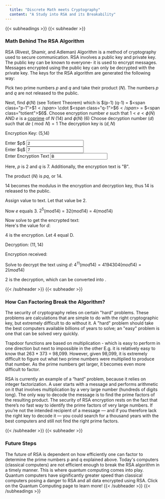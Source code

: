 ```yaml
---
  title: "Discrete Math meets Cryptography"
  content: "A Study into RSA and its Breakability"
---
```


{{< subheadings >}}
  {{< subheader >}}

### Math Behind The RSA Algorithm

RSA (Rivest, Shamir, and Adleman) Algorithm is a method of cryptography used to secure communication.
RSA involves a public key and private key. The public key can be known to everyone- it is used to encrypt messages. Messages encrypted using the public key can only be decrypted with the private key. The keys for the RSA algorithm are generated the following way:

Pick two prime numbers $p$ and $q$ and take their product ($N$). The numbers $p$ and $q$ are not released to the public.

Next, find $\phi(N)$  (see Totient Theorem) which is $(p-1) (q-1) = $<span class="p-1">$1$</span>$ \cdot $<span class="q-1">$6$</span>$ = $<span class="totient">$6$</span>.
Choose encryption number $e$ such that $1 < e < \phi(N)$ AND $e$ is a [coprime](https://en.wikipedia.org/wiki/Coprime_integers) of $N$  (<span class="n">$14$</span>) and $\phi(N)$ $($<span class="totient">$6$</span>$)$
Choose decryption number $(d)$ such that $de\ (\bmod N) = 1$
The decryption key is $(d, N)$

Encryption Key: (5,14)

<form action="#">
  <div class="row gtr-uniform">
    <div class="col-6 col-12-xsmall">
      Enter $p$
      <input type="text" name="Enter p" onchange="refreshAll()" id="rsa-p" value="2" placeholder="Enter p" />
    </div>
    <div class="col-6 col-12-xsmall">
      Enter $q$
      <input type="text" name="Enter q" onchange="refreshAll()" id="rsa-q" value="7" placeholder="Enter q" />
    </div>
  </div>
  <div class="row gtr-uniform">
    <div class="col-12 col-12-xsmall">
      Enter Encryption Text
      <input type="text" name="Enter Encrpytion Text" onchange="refreshAll()" id="rsa-t" value="B" placeholder="Encrpytion Text" />
    </div>
  </div>
</form>
<div id="error" color="red"></div>

Here, $p$ is <span class="p">$2$</span> and $q$ is <span class="q">$7$</span>.
Additionally, the encryption text is "<span class="tStr">B</span>".

The product ($N$) is $pq$, or <span class="n">$14$</span>.

<span class="n">$14$</span> becomes the modulus in the encryption and decryption key, thus <span class="n">$14$</span> is released to the public.

Assign value to text. Let that value be <span class="t">$2$</span>.

Now $e$ equals <span class="e">$3$</span>.
$2^5$(mod14) = 32(mod14) = 4(mod14)

Now solve to get the encrypted text:
<span class="emod"></span>
<br>
Here's the value for $d$:
<span class="d"></span>

4 is the encryption. Let 4 equal D.

Decryption: <span class="priv-key">$(11,14)$</span>

Encryption received: <span class="enc"></span>
<br>

Solve to decrypt the text using $d$: <span class="dmod">$4^{11}(mod14) = 4194304(mod14) = 2(mod14)$</span>

<span class="dec">$2$</span> is the decryption, which can be converted into <span class="decStr"></span>.

  {{< /subheader >}}
  {{< subheader >}}
  ### How Can Factoring Break the Algorithm?

  The security of cryptography relies on certain "hard" problems. These problems are calculations that are simple to do with the right cryptographic key, but extremely difficult to do without it. A "hard" problem should take the best computers available billions of years to solve; an "easy" problem is one that can be solved very quickly.

  Trapdoor functions are based on multiplication - which is easy to perform in one direction but next to impossible in the other
      E.g. it is relatively easy to know that 263 * 373 = 98,099. However, given 98,099, it is extremely difficult to figure out what two prime numbers were multiplied to produce that number. As the prime numbers get larger, it becomes even more difficult to factor.

  RSA is currently an example of a “hard” problem, because it relies on integer factorization. A user starts with a message and performs arithmetic on it that involves multiplication by a very large number (hundreds of digits long). The only way to decode the message is to find the prime factors of the resulting product. The security of RSA encryption rests on the fact that there’s no fast way to identify the prime factors of very large numbers. If you’re not the intended recipient of a message — and if you therefore lack the right key to decode it — you could search for a thousand years with the best computers and still not find the right prime factors.


  {{< /subheader >}}
  {{< subheader >}}
  ### Future Steps
 The future of RSA is dependent on how efficiently one can factor to determine the prime numbers p and q explained above. Today's computers (classical computers) are not efficient enough to break the RSA algorithm in a timely manner. This is where quantum computing comes into play. Quantum computers have significantly greater speed than classical computers posing a danger to RSA and all data encrypted using RSA. Click on the Quantum Computing page to learn more!
  {{< /subheader >}}
{{< /subheadings >}}

<script type="text/javascript"
  src="https://cdn.mathjax.org/mathjax/latest/MathJax.js?config=TeX-AMS-MML_HTMLorMML">
</script>
<script type="text/javascript">
  pEl = document.getElementById("rsa-p");
  qEl = document.getElementById("rsa-q");
  tEl = document.getElementById("rsa-t");
  p = 2;
  q = 7;

  function prime(n) {   
    // almost copied from https://www.geeksforgeeks.org/check-a-number-is-prime-or-not-using-javascript/         
    var i, flag = true;

    // Getting the value form text
    // field using DOM
    n = parseInt(n) || 0;
    if(n === 0) {
      return false;
    }
    for(i = 2; i <= n - 1; i++)
        if (n % i == 0) {
            flag = false;
            break;
        }

        // Check and display alert message
    if (flag == true)
        return true; // prime
    else
        return false; // not prime
  }
  function gcd(x, y) {
    if(x === 0 || y === 0) {
      return 0;
    }
    if(x === y) {
      return x;
    }
    if(x >= y) {
      return gcd(x-y, y);
    }
    return gcd(x, y-x);
  }
  function coprime(x, y) {
    return gcd(x, y) === 1;
  }
  function getE(N) {
    let i = 3;
    while (i < N) {
      if (coprime(i, N)) {
        return i;
      }
      i += 2;
    }
    return 0;
  }
  // http://umaranis.com/2018/07/12/calculate-modular-exponentiation-powermod-in-javascript-ap-n/
  // calculates   base^exponent % modulus
  function powerMod(base, exponent, modulus) {
      if (modulus === 1) return 0;
      var result = 1;
      base = base % modulus;
      while (exponent > 0) {
          if (exponent % 2 === 1)  //odd number
              result = (result * base) % modulus;
          exponent = exponent >> 1; //divide by 2
          base = (base * base) % modulus;
      }
      return result;
  }

  function str2int(stringInput) {
    let output = "";
    for (var i = 0; i < stringInput.length; i++) {
        output += stringInput[i].charCodeAt(0).toString(2);
    }
    return parseInt(output, '2');
  }
  function int2str(intInput) {
    let output = "";
    while (intInput > 0) {
      output = String.fromCharCode(intInput % 128) + output;
      intInput = Math.floor(intInput/128);
    }
    return output;
  }

  // https://stackoverflow.com/questions/23279208/calculate-d-from-n-e-p-q-in-rsa#23281286
  function getD(a, m) {
    // validate inputs
    [a, m] = [Number(a), Number(m)]
    if (Number.isNaN(a) || Number.isNaN(m)) {
      return NaN // invalid input
    }
    a = (a % m + m) % m
    if (!a || m < 2) {
      return NaN // invalid input
    }
    // find the gcd
    const s = []
    let b = m
    while(b) {
      [a, b] = [b, a % b]
      s.push({a, b})
    }
    if (a !== 1) {
      return NaN // inverse does not exists
    }
    // find the inverse
    let x = 1
    let y = 0
    for(let i = s.length - 2; i >= 0; --i) {
      [x, y] = [y,  x - y * Math.floor(s[i].a / s[i].b)]
    }
    return (y % m + m) % m
  }

  // for loop copied from https://stackoverflow.com/questions/22754315/for-loop-for-htmlcollection-elements

  function refreshAll() {
    if(validateP() && validateQ()) {
      document.getElementById("error").innerHTML = "";
      updatePQ();
      refreshText();
    } else {
      errorEl = document.getElementById("error");
      errorEl.innerHTML = "Error: Ensure that $p$ and $q$ are prime numbers less than 100000 <br /><br />";
      MathJax.Hub.Queue(["Typeset",MathJax.Hub,errorEl]);

      // updatePQ();
    }
  }
  function validateP() {
    testP = pEl.value;
    if(testP > 1 && testP < 100000 && prime(testP)) {
      p = testP;
      return true;
    } else {
      return false;
    }
  }

  function validateQ() {
    testQ = qEl.value;
    if(testQ > 1 && testQ < 100000 && prime(testQ)) {
      q = testQ;
      return true;
    } else {
      return false;
    }
  }

  function updatePQ() {

    // update p and q
    updateClass("p", p);
    updateClass("q", q);

    // update p and q
    updateClass("p-1", p-1);
    updateClass("q-1", q-1);

    // update n
    n = p * q;
    updateClass("n", n);

    // update totient
    totient = (p-1)*(q-1);
    updateClass("totient", totient);

    e = getE(n);
    updateClass("e", e);
    // update d https://stackoverflow.com/questions/23279208/calculate-d-from-n-e-p-q-in-rsa#23281286
  }

  function updateClass(className, expr, options) {
    var list = document.getElementsByClassName(className);
    for (var i = 0; i < list.length; i++) {
        updateEl(list[i], (options || "$") + expr + (options || "$"));
    }
  }

  function updateEl(el, expr) {
    el.innerHTML = expr;
    MathJax.Hub.Queue(["Typeset",MathJax.Hub,el]);
  }

  function refreshText() {
    // tStr = tEl.value;
    t = 4; //str2int(tStr);

    updateClass("tStr", tStr, "");
    updateClass("t", t);

    enc = powerMod(t, e, totient);
    console.log("" + t + "^" + e + "\\ (\\bmod " + totient + ") = " + enc);
    updateClass("emod",
      "" + t + "^{" + e + "}\\ (\\bmod " + n + ") = " + enc
    );
    updateClass("enc", enc);

    d = getD(e, totient);
    updateClass("d", d);

    updateClass("priv-key", "(" + d + "," + n + ")");
    dec = powerMod(enc, d, totient);
    updateClass("dmod",
      "" + t + "^{" + d + "}\\ (\\bmod " + n + ") = " + dec
    );
    updateClass("dec", dec)

    decStr = int2str(dec);
    updateClass("decStr", decStr, "");
  }

  pEl.value = 2;
  qEl.value = 7;
  validateP() && validateQ() && refreshAll();
</script>
